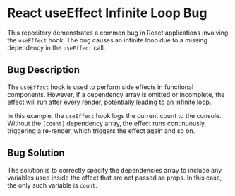 # React useEffect Infinite Loop Bug

This repository demonstrates a common bug in React applications involving the `useEffect` hook. The bug causes an infinite loop due to a missing dependency in the `useEffect` call.

## Bug Description

The `useEffect` hook is used to perform side effects in functional components. However, if a dependency array is omitted or incomplete, the effect will run after every render, potentially leading to an infinite loop.

In this example, the `useEffect` hook logs the current count to the console.  Without the `[count]` dependency array, the effect runs continuously, triggering a re-render, which triggers the effect again and so on.

## Bug Solution

The solution is to correctly specify the dependencies array to include any variables used inside the effect that are not passed as props. In this case, the only such variable is `count`.
